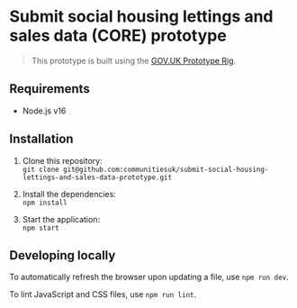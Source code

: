 # Submit social housing lettings and sales data (CORE) prototype

> This prototype is built using the [GOV.UK Prototype Rig](https://x-govuk.github.io/govuk-prototype-rig/).

## Requirements

* Node.js v16

## Installation

1. Clone this repository:\
`git clone git@github.com:communitiesuk/submit-social-housing-lettings-and-sales-data-prototype.git`

2. Install the dependencies:\
`npm install`

3. Start the application:\
`npm start`

## Developing locally

To automatically refresh the browser upon updating a file, use `npm run dev`.

To lint JavaScript and CSS files, use `npm run lint`.
